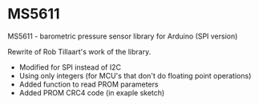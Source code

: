 # MS5611
MS5611 - barometric pressure sensor library for Arduino (SPI version)

Rewrite of Rob Tillaart's work of the library.
- Modified for SPI instead of I2C
- Using only integers (for MCU's that don't do floating point operations)
- Added function to read PROM parameters
- Added PROM CRC4 code (in exaple sketch)
